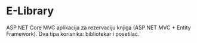 # E-Library
ASP.NET Core MVC aplikacija za rezervaciju knjiga (ASP.NET MVC + Entity Framework).
Dva tipa korisnika: bibliotekar i posetilac.
